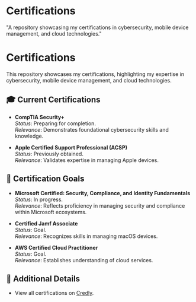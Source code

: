 # Certifications
"A repository showcasing my certifications in cybersecurity, mobile device management, and cloud technologies."
# Certifications

This repository showcases my certifications, highlighting my expertise in cybersecurity, mobile device management, and cloud technologies.

## 🎓 Current Certifications
- **CompTIA Security+**  
  *Status*: Preparing for completion.  
  *Relevance*: Demonstrates foundational cybersecurity skills and knowledge.

- **Apple Certified Support Professional (ACSP)**  
  *Status*: Previously obtained.  
  *Relevance*: Validates expertise in managing Apple devices.

## 🌟 Certification Goals
- **Microsoft Certified: Security, Compliance, and Identity Fundamentals**  
  *Status*: In progress.  
  *Relevance*: Reflects proficiency in managing security and compliance within Microsoft ecosystems.

- **Certified Jamf Associate**  
  *Status*: Goal.  
  *Relevance*: Recognizes skills in managing macOS devices.

- **AWS Certified Cloud Practitioner**  
  *Status*: Goal.  
  *Relevance*: Establishes understanding of cloud services.

## 🔗 Additional Details
- View all certifications on [Credly](https://www.credly.com/users/brian-word.df252e4d).
